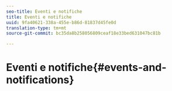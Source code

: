 ```yaml
---
seo-title: Eventi e notifiche
title: Eventi e notifiche
uuid: 9fa40621-338a-455e-b86d-81837d45fe0d
translation-type: tm+mt
source-git-commit: bc35da8b258056809ceaf18e33bed631047bc81b

---
```



# Eventi e notifiche{#events-and-notifications}

